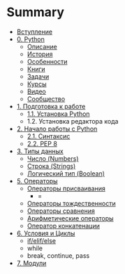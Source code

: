 # Summary

* [Вступление](README.md)
* [0. Python](python.md)
  * [Описание](python/opisanie.md)
  * [История](python/istoriya.md)
  * [Особенности](python/osobennosti.md)
  * [Книги](python/knigi.md)
  * [Задачи](python/zadachi.md)
  * [Курсы](python/kursi.md)
  * [Видео](python/video.md)
  * [Сообщество](python/soobschestvo.md)
* [1. Подготовка к работе](chapter1.md)
  * [1.1. Установка Python](chapter1/ustanovka-python.md)
  * 1.2. Установка редактора кода
* [2. Начало работы с Python](yfdfwerwer.md)
  * [2.1. Синтаксис](yfdfwerwer/sintaksis.md)
  * [2.2. PEP 8](yfdfwerwer/pep-8.md)
* [3. Типы данных](tipi-dannih.md)
  * [Число \(Numbers\)](tipi-dannih/chislo-numbers-int.md)
  * [Строка \(Strings\)](tipi-dannih/stroka-strings-str.md)
  * [Логический тип \(Boolean\)](tipi-dannih/logicheskii-tip-booltruefalse.md)
* [5. Операторы](operatori.md)
  * [Операторы присваивания](operatori/operatori-prisvaivaniya.md)
    * =
  * [Операторы тождественности](operatori/operatori-tozhdestvennosti.md)
  * [Операторы сравнения](operatori/operatori-sravneniya.md)
  * [Арифметические операторы](operatori/arifmeticheskie-operatori.md)
  * [Оператор конкатенации](operatori/operator-konkatenatsii.md)
* [6. Условия и Циклы](tsikli.md)
  * [if/elif/else](tsikli/ifelifelse.md)
  * while
  * break, continue, pass
* [7. Модули](moduli.md)

